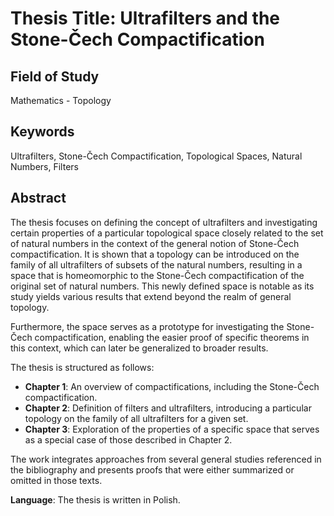 # Thesis Title: Ultrafilters and the Stone-Čech Compactification

## Field of Study
Mathematics - Topology

## Keywords
Ultrafilters, Stone-Čech Compactification, Topological Spaces, Natural Numbers, Filters

## Abstract
The thesis focuses on defining the concept of ultrafilters and investigating certain properties of a particular topological space closely related to the set of natural numbers in the context of the general notion of Stone-Čech compactification. It is shown that a topology can be introduced on the family of all ultrafilters of subsets of the natural numbers, resulting in a space that is homeomorphic to the Stone-Čech compactification of the original set of natural numbers. This newly defined space is notable as its study yields various results that extend beyond the realm of general topology.

Furthermore, the space serves as a prototype for investigating the Stone-Čech compactification, enabling the easier proof of specific theorems in this context, which can later be generalized to broader results. 

The thesis is structured as follows: 
- **Chapter 1**: An overview of compactifications, including the Stone-Čech compactification.
- **Chapter 2**: Definition of filters and ultrafilters, introducing a particular topology on the family of all ultrafilters for a given set.
- **Chapter 3**: Exploration of the properties of a specific space that serves as a special case of those described in Chapter 2.

The work integrates approaches from several general studies referenced in the bibliography and presents proofs that were either summarized or omitted in those texts.

**Language**: The thesis is written in Polish.